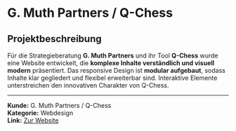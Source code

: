 # G. Muth Partners / Q-Chess

## Projektbeschreibung

Für die Strategieberatung **G. Muth Partners** und ihr Tool **Q-Chess** wurde eine Website entwickelt, die **komplexe Inhalte verständlich und visuell modern** präsentiert. Das responsive Design ist **modular aufgebaut**, sodass Inhalte klar gegliedert und flexibel erweiterbar sind. Interaktive Elemente unterstreichen den innovativen Charakter von Q-Chess.

---

**Kunde:** G. Muth Partners / Q-Chess  
**Kategorie:** Webdesign  
**Link:** [Zur Website](#)